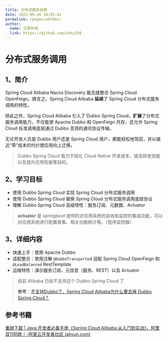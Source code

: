 ```yaml
---
title: 分布式服务调用
date: 2023-09-26 10:01:41
permalink: /pages/eb7dec/
author: 
  name: 沉梦听雨
  link: https://github.com/cmty256
---
```

# 分布式服务调用

## 1、简介

Spring Cloud Alibaba Nacos Discovery 能无缝整合 Spring Cloud OpenFeign。换言之，Spring Cloud Alibaba **延续**了 Spring Cloud 分布式服务调用的特性。

除此之外，Spring Cloud Alibaba 引入了 Dubbo Spring Cloud，**扩展**了分布式服务调用能力，不仅能使 Apache Dubbo 和 OpenFeign 共存，还允许 Spring Cloud 标准调用底层通过 Dubbo 支持的通讯协议传输。

无论开发人员是 Dubbo 用户还是 Spring Cloud 用户，都能轻松地驾驭，并以接近“零”成本的代价使应用向上迁移。

> Dubbo Spring Cloud 致力于简化 Cloud Native 开发成本，提高研发效能以及提升应用性能等目的。

## 2、学习目标

- 使用 Dubbo Spring Cloud 实现 Spring Cloud 分布式服务调用
- 使用 Dubbo Spring Cloud 替换 Spring Cloud 分布式服务调用底层协议
- 理解 Dubbo Spring Cloud 高级特性：服务订阅、元数据、Actuator

> **actuator** 是 springboot 提供的对应用系统的自省和监控的集成功能，可以对应用系统进行配置查看、相关功能统计等。（程序监控器）

## 3、详细内容

- 快速上手：使用 Apache Dubbo
- 适配整合：使用注解 `@DubboTransporte`d 适配 Spring Cloud OpenFeign 和 `@LoadBalanced` RestTemplate
- 运维特性：演示服务订阅、元信息（服务、REST）以及 Actuator



> 目前 Alibaba 已经不支持这个 Dubbo Spring Cloud 了
>
> **参考**：[不支持Dubbo了，Spring Cloud Alibaba为什么要去掉 Dubbo Spring Cloud？](https://cloud.tencent.com/developer/article/2120216)

## 参考书籍

[重磅下载 | Java 开发者必备手册《Spring Cloud Alibaba 从入门到实战》，阿里双11同款！-阿里云开发者社区 (aliyun.com)](https://developer.aliyun.com/article/778252)

